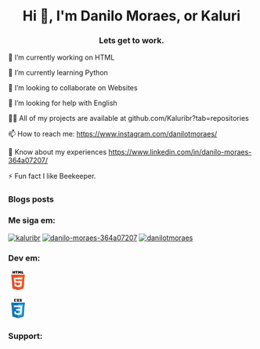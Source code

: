 <h1 align="center">Hi 👋, I'm Danilo Moraes, or Kaluri</h1>
<h3 align="center">Lets get to work.</h3>

<!--
**Kaluribr/Kaluribr** is a ✨ _special_ ✨ repository because its `README.md` (this file) appears on your GitHub profile.

Here are some ideas to get you started: -->


🔭 I’m currently working on HTML

🌱 I’m currently learning Python

👯 I’m looking to collaborate on Websites

🤝 I’m looking for help with English

👨‍💻 All of my projects are available at github.com/Kaluribr?tab=repositories

📫 How to reach me: https://www.instagram.com/danilotmoraes/

📄 Know about my experiences https://www.linkedin.com/in/danilo-moraes-364a07207/

⚡ Fun fact I like Beekeeper.

### Blogs posts
<!-- BLOG-POST-LIST:START -->
<!-- BLOG-POST-LIST:END -->

<h3 aling="left">Me siga em:</h3>
<p aling="left">
  <a href="https://dev.to/kaluribr" target="blank"><img aling="center" src="https://cdn.jsdelivr.net/npm/simple-icons@3.0.1/icons/dev-dot-to.svg" alt="kaluribr" height="30" width="40"/></a>
  <a href="https://www.linkedin.com/in/danilo-moraes-364a07207/" target="blank"><img aling="center" src="https://cdn.jsdelivr.net/npm/simple-icons@3.0.1/icons/linkedin.svg" alt="danilo-moraes-364a07207" height="30" width="40" /></a>
  <a href="https://www.instagram.com/danilotmoraes/" target="blank"><img aling="center" src="https://cdn.jsdelivr.net/npm/simple-icons@3.0.1/icons/instagram.svg" alt="danilotmoraes" heigth="30" width="40" /><a/>
    
<h3 aling="left">Dev em:</h3>
    <p aling="left"> <a href="https://www.w3schools.com/html/default.asp" target="_blank"><img aling="center" src="https://raw.githubusercontent.com/devicons/devicon/master/icons/html5/html5-original-wordmark.svg" alt="html5" width="40" height="40"/><a/>
      <p aling="left"> <a href="https://www.w3schools.com/css/default.asp" target="_blanl"><img aling"center" src="https://raw.githubusercontent.com/devicons/devicon/master/icons/css3/css3-original-wordmark.svg" alt="css3" width="40" heigth="40"/><a/> <p/>
        
 <h3 align="left">Support:</h3>
        <p><a href="https://www.buymeacoffee.com/kaluri" <img aling="left" src="https://cdn.buymeacoffee.com/buttons/v2/default-yellow.png" height="50" width="210" alt="kaluri" /><a/>                                                                                               
               
     
    
